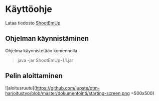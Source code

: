 # Käyttöohje

Lataa tiedosto [ShootEmUp](https://github.com/jupste/otm-harjoitustyo/releases/tag/viikko6)

## Ohjelman käynnistäminen

Ohjelma käynnistetään komennolla

>java -jar ShootEmUp-1.1.jar

## Pelin aloittaminen

![aloitusruutu](https://github.com/jupste/otm-harjoitustyo/blob/master/dokumentointi/starting-screen.png =500x500)


